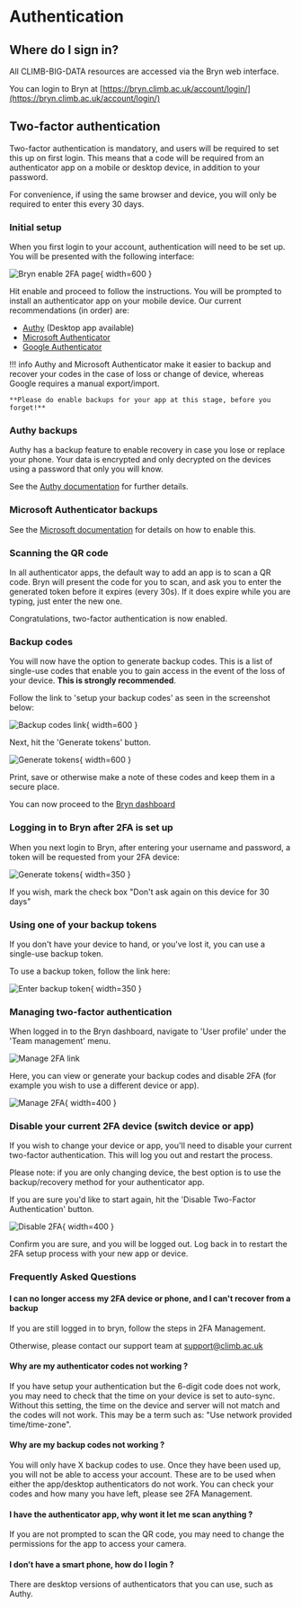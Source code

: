 # Authentication

## Where do I sign in?

All CLIMB-BIG-DATA resources are accessed via the Bryn web interface.

You can login to Bryn at [https://bryn.climb.ac.uk/account/login/](https://bryn.climb.ac.uk/account/login/)

## Two-factor authentication

Two-factor authentication is mandatory, and users will be required to set this up on first login. This means that a code will be required from an authenticator app on a mobile or desktop device, in addition to your password.

For convenience, if using the same browser and device, you will only be required to enter this every 30 days.

### Initial setup

When you first login to your account, authentication will need to be set up. You will be presented with the following interface:

![Bryn enable 2FA page](img/bryn-enable-2fa.png){ width=600 }

Hit enable and proceed to follow the instructions. You will be prompted to install an authenticator app on your mobile device. Our current recommendations (in order) are:

- [Authy](https://support.authy.com/hc/en-us/articles/115001945848-Downloading-and-Installing-Authy-Apps) (Desktop app available)
- [Microsoft Authenticator](https://www.microsoft.com/en-us/security/mobile-authenticator-app)
- [Google Authenticator](https://googleauthenticator.net/)

<!-- prettier-ignore -->
!!! info
    Authy and Microsoft Authenticator make it easier to backup and recover your codes in the case of loss or change of device, whereas Google requires a manual export/import.

    **Please do enable backups for your app at this stage, before you forget!**

### Authy backups

Authy has a backup feature to enable recovery in case you lose or replace your phone. Your data is encrypted and only decrypted on the devices using a password that only you will know.

See the [Authy documentation](https://authy.com/blog/how-the-authy-two-factor-backups-work/) for further details.

### Microsoft Authenticator backups

See the [Microsoft documentation](https://support.microsoft.com/en-us/account-billing/back-up-and-recover-account-credentials-in-the-authenticator-app-bb939936-7a8d-4e88-bc43-49bc1a700a40) for details on how to enable this.

### Scanning the QR code

In all authenticator apps, the default way to add an app is to scan a QR code. Bryn will present the code for you to scan, and ask you to enter the generated token before it expires (every 30s). If it does expire while you are typing, just enter the new one.

Congratulations, two-factor authentication is now enabled.

### Backup codes

You will now have the option to generate backup codes. This is a list of single-use codes that enable you to gain access in the event of the loss of your device. **This is strongly recommended**.

Follow the link to 'setup your backup codes' as seen in the screenshot below:

![Backup codes link](img/bryn-2fa-success-backup-link.png){ width=600 }

Next, hit the 'Generate tokens' button.

![Generate tokens](img/bryn-generate-tokens.png){ width=600 }

Print, save or otherwise make a note of these codes and keep them in a secure place.

You can now proceed to the [Bryn dashboard](https://bryn.climb.ac.uk/)

### Logging in to Bryn after 2FA is set up

When you next login to Bryn, after entering your username and password, a token will be requested from your 2FA device:

![Generate tokens](img/bryn-login-2fa.png){ width=350 }

If you wish, mark the check box "Don't ask again on this device for 30 days"

### Using one of your backup tokens

If you don't have your device to hand, or you've lost it, you can use a single-use backup token.

To use a backup token, follow the link here:

![Enter backup token](img/bryn-user-backup-token-link.png){ width=350 }

### Managing two-factor authentication

When logged in to the Bryn dashboard, navigate to 'User profile' under the 'Team management' menu.

![Manage 2FA link](img/bryn-manage-2fa-link.png)

Here, you can view or generate your backup codes and disable 2FA (for example you wish to use a different device or app).

![Manage 2FA](img/bryn-manage-2fa-panel.png){ width=400 }

### Disable your current 2FA device (switch device or app)

If you wish to change your device or app, you'll need to disable your current two-factor authentication. This will log you out and restart the process.

Please note: if you are only changing device, the best option is to use the backup/recovery method for your authenticator app.

If you are sure you'd like to start again, hit the 'Disable Two-Factor Authentication' button.

![Disable 2FA](img/bryn-disable-2fa-panel.png){ width=400 }

Confirm you are sure, and you will be logged out. Log back in to restart the 2FA setup process with your new app or device.

### Frequently Asked Questions

#### I can no longer access my 2FA device or phone, and I can't recover from a backup

If you are still logged in to bryn, follow the steps in 2FA Management.

Otherwise, please contact our support team at [support@climb.ac.uk](mailto:support@climb.ac.uk)

#### Why are my authenticator codes not working ?

If you have setup your authentication but the 6-digit code does not work, you may need to check that the time on your device is set to auto-sync. Without this setting, the time on the device and server will not match and the codes will not work. This may be a term such as: "Use network provided time/time-zone".

#### Why are my backup codes not working ?

You will only have X backup codes to use. Once they have been used up, you will not be able to access your account. These are to be used when either the app/desktop authenticators do not work. You can check your codes and how many you have left, please see 2FA Management.

#### I have the authenticator app, why wont it let me scan anything ?

If you are not prompted to scan the QR code, you may need to change the permissions for the app to access your camera.

#### I don’t have a smart phone, how do I login ?

There are desktop versions of authenticators that you can use, such as Authy.
